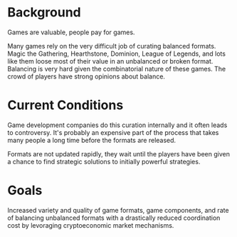 # Background

Games are valuable, people pay for games.

Many games rely on the very difficult job of curating balanced formats. Magic the Gathering, Hearthstone, Dominion, League of Legends, and lots like them loose most of their value in an unbalanced or broken format. Balancing is very hard given the combinatorial nature of these games. The crowd of players have strong opinions about balance.

# Current Conditions

Game development companies do this curation internally and it often leads to controversy. It's probably an expensive part of the process that takes many people a long time before the formats are released.

Formats are not updated rapidly, they wait until the players have been given a chance to find strategic solutions to initially powerful strategies. 

# Goals

Increased variety and quality of game formats, game components, and rate of balancing unbalanced formats with a drastically reduced coordination cost by levoraging cryptoeconomic market mechanisms.


